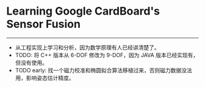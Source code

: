 # Learning Google CardBoard's Sensor Fusion
* * *

* 从工程实现上学习和分析，因为数学原理有人已经讲清楚了。
* TODO: 将 C++ 版本从 6-DOF 修改为 9-DOF，因为 JAVA 版本已经实现有，但没有使用。
* TODO early: 找一个磁力校准和椭圆拟合算法移植过来，否则磁力数据没法用，影响姿态估计精度。
